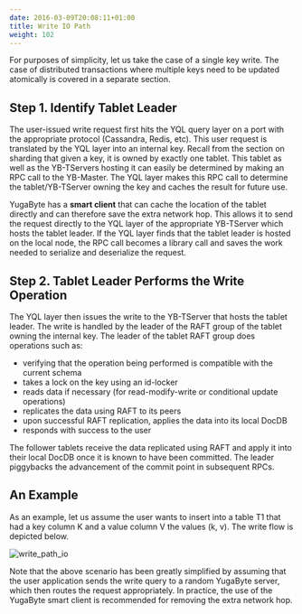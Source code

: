 ```yaml
---
date: 2016-03-09T20:08:11+01:00
title: Write IO Path
weight: 102
---
```


For purposes of simplicity, let us take the case of a single key write. The case of distributed
transactions where multiple keys need to be updated atomically is covered in a separate section. 

## Step 1. Identify Tablet Leader
The user-issued write request first hits the YQL query layer on a port with the appropriate protocol (Cassandra, Redis, etc). This user request is translated by the YQL layer into an internal key. Recall from the section on sharding that given a key, it is owned by exactly one tablet. This tablet as well as the YB-TServers hosting it can easily be determined by making an RPC call to the YB-Master. The YQL layer makes this RPC call to determine the tablet/YB-TServer owning the key and caches the result for future use. 

YugaByte has a **smart client** that can cache the location of the tablet directly and can therefore save the extra network hop. This allows it to send the request directly to the YQL layer of the appropriate YB-TServer which hosts the tablet leader. If the YQL layer finds that the tablet leader is hosted on the local node, the RPC call becomes a library call and saves the work needed to serialize and deserialize the request.

## Step 2. Tablet Leader Performs the Write Operation
The YQL layer then issues the write to the YB-TServer that hosts the tablet leader. The write is handled by the leader of the RAFT group of the tablet owning the internal key. The leader of the tablet RAFT group does operations such as:

* verifying that the operation being performed is compatible with the current schema
* takes a lock on the key using an id-locker
* reads data if necessary (for read-modify-write or conditional update operations)
* replicates the data using RAFT to its peers
* upon successful RAFT replication, applies the data into its local DocDB
* responds with success to the user

The follower tablets receive the data replicated using RAFT and apply it into their local DocDB once it is known to have been committed. The leader piggybacks the advancement of the commit point in subsequent RPCs.

## An Example

As an example, let us assume the user wants to insert into a table T1 that had a key column K and a
value column V the values (k, v). The write flow is depicted below.

![write_path_io](/images/write_path_io.png)

Note that the above scenario has been greatly simplified by assuming that the user application sends the write query to a random YugaByte server, which then routes the request appropriately. In practice, the use of the YugaByte smart client is recommended for removing the extra network hop.
